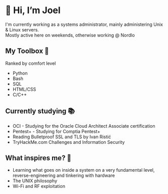 # 👋 Hi, I’m Joel 
I'm currently working as a systems administrator, mainly administering Unix & Linux servers.\
Mostly active here on weekends, otherwise working @ Nordlo

## My Toolbox 🧰
Ranked by comfort level

- Python
- Bash
- SQL
- HTML/CSS
- C/C++

## Currently studying 📚
- OCI - Studying for the Oracle Cloud Architect Associate certification
- Pentest+ - Studying for Comptia Pentest+
- Reading Bulletproof SSL and TLS by Ivan Ristić
- TryHackMe.com Challenges and Information Security


## What inspires me? 🦕
- Learning what goes on inside a system on a very fundamental level, reverse-engineering and tinkering with hardware
- The UNIX philosophy 
- Wi-Fi and RF exploitation


<!---
JoelAlftberg/JoelAlftberg is a ✨ special ✨ repository because its `README.md` (this file) appears on your GitHub profile.
You can click the Preview link to take a look at your changes.
--->
